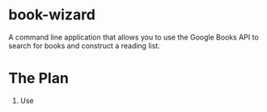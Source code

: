 # book-wizard
A command line application that allows you to use the Google Books API to search for books and construct a reading list.

# The Plan
1. Use 